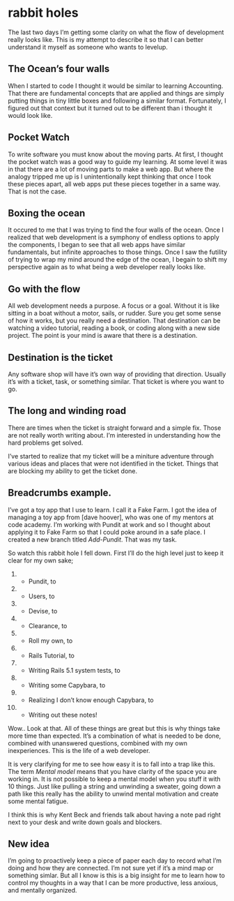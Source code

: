 # rabbit holes

The last two days I’m getting some clarity on what the flow of development really looks like. This is my attempt to describe it so that I can better understand it myself as someone who wants to levelup. 
  
## The Ocean’s four walls
When I started to code I thought it would be similar to learning Accounting. That there are fundamental concepts that are applied and things are simply putting things in tiny little boxes and following a similar format. Fortunately, I figured out that context but it turned out to be different than i thought it would look like. 

## Pocket Watch
To write software you must know about the moving parts. At first, I thought the pocket watch was a good way to guide my learning. At some level it was in that there are a lot of moving parts to make a web app. But where the analogy tripped me up is I unintentionally kept thinking that once I took these pieces apart, all web apps put these pieces together in a same way. That is not the case. 

## Boxing the ocean
It occured to me that I was trying to find the four walls of the ocean. Once I realized that web development is a symphony of endless options to apply the components, I began to see that all web apps have similar fundamentals, but infinite approaches to those things. 
Once I saw the futility of trying to wrap my mind around the edge of the ocean, I begain to shift my perspective again as to what being a web developer really looks like. 

## Go with the flow
All web development needs a purpose. A focus or a goal. Without it is like sitting in a boat without a motor, sails, or rudder. Sure you get some sense of how it works, but you really need a destination. That destination can be watching a video tutorial, reading a book, or coding along with a new side project. The point is your mind is aware that there is a destination. 


## Destination is the ticket
Any software shop will have it’s own way of providing that direction. Usually it’s with a ticket, task, or something similar. That ticket is where you want to go.

## The long and winding road
There are times when the ticket is straight forward and a simple fix. Those are not really worth writing about. I’m interested in understanding how the hard problems get solved. 

I’ve started to realize that my ticket will be a miniture adventure through various ideas and places that were not identified in the ticket. Things that are blocking my ability to get the ticket done. 

## Breadcrumbs example.

I’ve got a toy app that I use to learn. I call it a Fake Farm. I got the idea of managing a toy app from [dave hoover], who was one of my mentors at code academy. I’m working with Pundit at work and so I thought about applying it to Fake Farm so that I could poke around in a safe place. I created a new branch titled  *Add-Pundit*. That was my task. 

So watch this rabbit hole I fell down. First I’ll do the high level just to keep it clear for my own sake;

1. - Pundit, to
2. - Users, to
3. - Devise, to
4. - Clearance, to
5. - Roll my own, to
6. - Rails Tutorial, to
7. - Writing Rails 5.1 system tests, to
8. - Writing some Capybara, to
9. - Realizing I don’t know enough Capybara, to
10. - Writing out these notes!

Wow.. Look at that. All of these things are great but this is why things take more time than expected. It’s a combination of what is needed to be done, combined with unanswered questions, combined with my own inexperiences. This is the life of a web developer. 

It is very clarifying for me to see how easy it is to fall into a trap like this. The term _Mental model_ means that you have clarity of the space you are working in. It is not possible to keep a mental model when you stuff it with 10 things. Just like pulling a string and unwinding a sweater, going down a path like this really has the ability to unwind mental motivation and create some mental fatigue.

I think this is why Kent Beck and friends talk about having a note pad right next to your desk and write down goals and blockers. 

## New idea

I’m going to proactively keep a piece of paper each day to record what I’m doing and how they are connected. I’m not sure yet if it’s a mind map or something simlar. But all I know is this is a big insight for me to learn how to control my thoughts in a way that I can be more productive, less anxious, and mentally organized.
